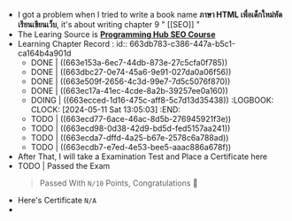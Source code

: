 - I got a problem when I tried to write a book name **ภาษา HTML เพื่อเด็กใหม่หัดเรียนเขียนเว็บ**, it's about writing chapter 9 " [[SEO]] "
- The Learing Source is [__Programming Hub SEO Course__](https://programminghub.io/coursedetail/programming/learn/SEO/70)
- Learning Chapter Record :
  id:: 663db783-c386-447a-b5c1-ca164b4a901d
	- DONE | ((663e153a-6ec7-44db-873e-27c5cfa0f785))
	- DONE | ((663dbc27-0e74-45a6-9e91-027da0a06f56))
	- DONE | ((663e509f-2656-4c3d-99e7-7d5c5076f870))
	- DONE | ((663ec17a-41ec-4cde-8a2b-39257ee0a160))
	- DOING | ((663ecced-1d16-475c-aff8-5c7d13d35438))
	  :LOGBOOK:
	  CLOCK: [2024-05-11 Sat 13:05:03]
	  :END:
	- TODO | ((663ecd77-6ace-46ac-8d5b-276945921f3e))
	- TODO | ((663ecd98-0d38-42d9-bd5d-fed5157aa241))
	- TODO | ((663ecda7-dffd-4a25-b67e-2578c6a788ad))
	- TODO | ((663ecdb7-e7ed-4e53-bee5-aaac886a678f))
- After That, I will take a Examination Test and Place a Certificate here
- TODO | Passed the Exam
  > Passed With `N/10` Points, Congratulations 🎉
- Here's Certificate `N/A`
-